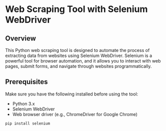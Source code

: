 # Web Scraping Tool with Selenium WebDriver

## Overview

This Python web scraping tool is designed to automate the process of extracting data from websites using Selenium WebDriver. Selenium is a powerful tool for browser automation, and it allows you to interact with web pages, submit forms, and navigate through websites programmatically.

## Prerequisites

Make sure you have the following installed before using the tool:

- Python 3.x
- Selenium WebDriver
- Web browser driver (e.g., ChromeDriver for Google Chrome)

```bash
pip install selenium

